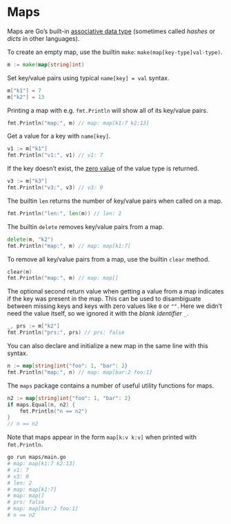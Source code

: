 # Maps

Maps are Go’s built-in [associative data type](https://en.wikipedia.org/wiki/Associative_array) (sometimes called _hashes_ or _dicts_ in other languages).

To create an empty map, use the builtin `make`: `make(map[key-type]val-type)`.

```go
m := make(map[string]int)
```

Set key/value pairs using typical `name[key] = val` syntax.

```go
m["k1"] = 7
m["k2"] = 13
```

Printing a map with e.g. `fmt.Println` will show all of its key/value pairs.

```go
fmt.Println("map:", m) // map: map[k1:7 k2:13]
```

Get a value for a key with `name[key]`.

```go
v1 := m["k1"]
fmt.Println("v1:", v1) // v1: 7
```

If the key doesn’t exist, the [zero value](https://go.dev/ref/spec#The_zero_value) of the value type is returned.

```go
v3 := m["k3"]
fmt.Println("v3:", v3) // v3: 0
```

The builtin `len` returns the number of key/value pairs when called on a map.

```go
fmt.Println("len:", len(m)) // len: 2
```

The builtin `delete` removes key/value pairs from a map.

```go
delete(m, "k2")
fmt.Println("map:", m) // map: map[k1:7]
```

To remove all key/value pairs from a map, use the builtin `clear` method.

```go
clear(m)
fmt.Println("map:", m) // map: map[]
```

The optional second return value when getting a value from a map indicates if the key was present in the map. This can be used to disambiguate between missing keys and keys with zero values like `0` or `""`. Here we didn’t need the value itself, so we ignored it with the _blank identifier_ `_`.

```go
_, prs := m["k2"]
fmt.Println("prs:", prs) // prs: false
```

You can also declare and initialize a new map in the same line with this syntax.

```go
n := map[string]int{"foo": 1, "bar": 2}
fmt.Println("map:", n) // map: map[bar:2 foo:1]
```

The `maps` package contains a number of useful utility functions for maps.

```go
n2 := map[string]int{"foo": 1, "bar": 2}
if maps.Equal(n, n2) {
    fmt.Println("n == n2")
}
// n == n2
```

Note that maps appear in the form `map[k:v k:v]` when printed with `fmt.Println`.

```sh
go run maps/main.go
# map: map[k1:7 k2:13]
# v1: 7
# v3: 0
# len: 2
# map: map[k1:7]
# map: map[]
# prs: false
# map: map[bar:2 foo:1]
# n == n2
```
